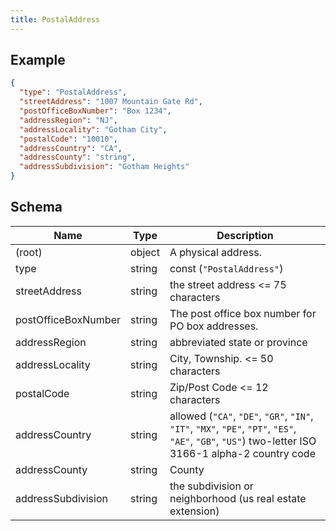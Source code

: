 ```yaml
---
title: PostalAddress
---
```

## Example



```json
{
  "type": "PostalAddress",
  "streetAddress": "1007 Mountain Gate Rd",
  "postOfficeBoxNumber": "Box 1234",
  "addressRegion": "NJ",
  "addressLocality": "Gotham City",
  "postalCode": "10010",
  "addressCountry": "CA",
  "addressCounty": "string",
  "addressSubdivision": "Gotham Heights"
}
```
## Schema

| Name | Type | Description |
|---|---|---|
| (root) | object | A physical address. |
| type | string | const (`"PostalAddress"`)  |
| streetAddress | string | the street address <= 75 characters |
| postOfficeBoxNumber | string | The post office box number for PO box addresses. |
| addressRegion | string | abbreviated state or province |
| addressLocality | string | City, Township. <= 50 characters |
| postalCode | string | Zip/Post Code <= 12 characters |
| addressCountry | string | allowed (`"CA"`, `"DE"`, `"GR"`, `"IN"`, `"IT"`, `"MX"`, `"PE"`, `"PT"`, `"ES"`, `"AE"`, `"GB"`, `"US"`) two-letter ISO 3166-1 alpha-2 country code |
| addressCounty | string | County |
| addressSubdivision | string | the subdivision or neighborhood (us real estate extension) |

